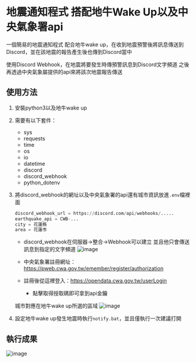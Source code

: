# 地震通知程式 搭配地牛Wake Up以及中央氣象署api
一個簡易的地震通知程式
配合地牛wake up，在收到地震預警後將訊息傳送到Discord，並在該地震的報告產生後也傳到Discord當中

使用Discord Webhook，在地震將要發生時傳預警訊息到Discord文字頻道
之後再透過中央氣象屬提供的api來將該次地震報告傳送

## 使用方法
1. 安裝python3以及地牛wake up
2. 需要有以下套件：
   - sys
   - requests
   - time
   - os
   - io
   - datetime
   - discord
   - discord_webhook
   - python_dotenv
3. 將discord_webhook的網址以及中央氣象署的api還有城市資訊放進`.env`檔裡面
   ```py
   discord_webhook_url = https://discord.com/api/webhooks/.....
   earthquake_api = CWB-...
   city = 花蓮縣
   area = 花蓮市
   ```
   * discord_webhook在伺服器->整合->Webhook可以建立 並且他只會傳送訊息到指定的文字頻道
   ![image](https://github.com/judeabc20221/Taiwan_discord_earthquake_notify/assets/67894118/6c8bea43-4c3e-4c4a-9cc5-f76dce66c1e1)

   * 中央氣象署註冊網址：https://pweb.cwa.gov.tw/emember/register/authorization
   * 註冊後從這裡登入：https://opendata.cwa.gov.tw/userLogin
     - 點擊取得授取碼即可拿到api金鑰

   城市對應在地牛wake up所選的區域
   ![image](https://github.com/judeabc20221/Taiwan_discord_earthquake_notify/assets/67894118/82bfbc16-66b2-404e-85bf-98c6f22c813f)

5. 設定地牛wake up發生地震時執行`notify.bat`，並且僅執行一次建議打開

## 執行成果
![image](https://github.com/judeabc20221/Taiwan_discord_earthquake_notify/assets/67894118/c7d3f142-12ee-4280-a04d-5ac0ca89e0e8)
